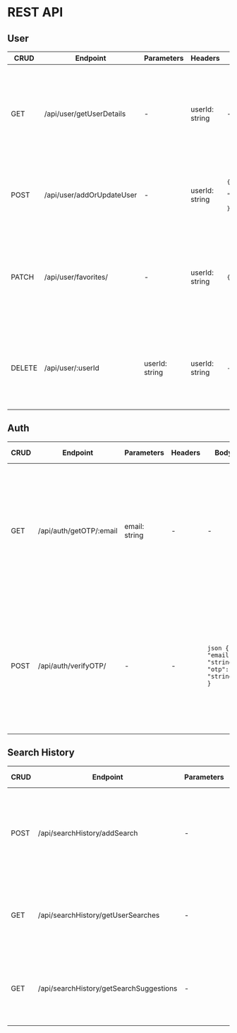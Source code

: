 # REST API

## User

| CRUD   | Endpoint                   | Parameters | Headers        | Body                                                | Description                                | Response                                                                                         | Possible Errors                                  |
|--------|----------------------------|------------|----------------|-----------------------------------------------------|--------------------------------------------|-------------------------------------------------------------------------------------------------|-------------------------------------------------|
| GET    | /api/user/getUserDetails    | -  | userId: string | - | Returns user details by ID                  | <pre> { "title": "Success", <br>"message": "User details fetched successfully.", <br>"data": { "id": "string", "first_name": "string", "last_name": "string", <br>"phone": "string", "address": "string", "profilePicture": "string", "role": "string", <br>"authMethod": "string", "location": { "latitude": number, "longitude": number }, <br>"loved_Hotels": {}, "created_at": "date" } }<pre> | 400 - Missing userId<br>404 - User not found<br>500 - Server error |
| POST   | /api/user/addOrUpdateUser   | -  | userId: string | <pre>{ "first_name": "string", "last_name": "string",<br> "phone"?: "string", "address"?: "string",<br> "profile_picture"?: "string" }</pre> | Creates a new user or updates existing user by ID | <pre>1. { "message": "User added successfully", "userId": "newUserId" }<br>2. { "message": "User updated successfully" }</pre> | 400 - Missing required fields<br>400 - Error adding/updating user<br>500 - Server error |
| PATCH  | /api/user/favorites/ | - | userId: string | <pre>{ "hotelId": "string", "action": "add" or "remove" }</pre> | Updates user's favorite hotels list (add or remove) | <pre>{ "title": "Success",<br> "message": "Loved hotels updated successfully.",<br> "hotelId": "string", "action": "add" or "remove", <br>"updatedList": ["string"], "userId": "string" }</pre> | 400 - Missing hotelId or action<br>400 - Illegal action (not "add" or "remove")<br>404 - User or hotel not found<br>400/500 - Server or database error |
| DELETE | /api/user/:userId | userId: string | userId: string | <pre>-</pre> | Deletes user by ID | <pre>{"title":"Success","message": "User deleted successfully."}</pre> | 400 - Missing userId<br>404 - User not found<br>430 - Unauthorized to delete user<br>500 - Server error |

## Auth

| CRUD   | Endpoint                   | Parameters    | Headers | Body                                          | Description                   | Response                                                                                         | Possible Errors                                               |
|--------|----------------------------|---------------|---------|-----------------------------------------------|-------------------------------|-------------------------------------------------------------------------------------------------|--------------------------------------------------------------|
| GET    | /api/auth/getOTP/:email     | email: string | -       | -                                             | Sends an OTP code to the provided email | ```json { "title": "OTP Sent", "message": "A one-time password has been sent to your email address." }``` | 400 - Missing email address<br>500 - Failed to save OTP to DB<br>500 - Failed to send OTP email<br>500 - Server error |
| POST   | /api/auth/verifyOTP/        | -             | -       | ```json { "email": "string", "otp": "string" }``` | Verifies the sent OTP code      | ```json { "title": "OTP Verified", "message": "Verification successful. You may continue." }```  | 400 - Missing parameters<br>404 - OTP not found<br>401 - Invalid OTP<br>410 - OTP expired<br>500 - Failed to delete OTP<br>500 - Server error |

## Search History

| CRUD   | Endpoint                      | Parameters | Headers  | Body                          | Description                                  | Response                                                                                     | Possible Errors                                  |
|--------|-------------------------------|------------|----------|-------------------------------|----------------------------------------------|-----------------------------------------------------------------------------------------------|-------------------------------------------------|
| POST   | /api/searchHistory/addSearch   | -          | userId   | ```json { "query": "string" }``` | Adds a new search for the user (if not already exists) | ```json { "title": "Success", "message": "Search saved successfully." }```                   | 400 - Missing required fields<br>409 - Search already exists<br>500 - Server error |
| GET    | /api/searchHistory/getUserSearches | -      | userId   | -                             | Returns all user searches ordered by time descending | ```json { "title": "Success", "message": "User searches fetched successfully.", "data": ["query1", "query2", "..."] }``` | 400 - Missing userId<br>404 - No searches found<br>500 - Server error |
| GET    | /api/searchHistory/getSearchSuggestions | - | -        | ```json { "query": "string" }``` | Searches for suggestions based on partial text | ```json { "title": "Success", "message": "User searches fetched successfully.", "data": ["suggestion1", "suggestion2", "..."] }``` | 400 - Missing query field<br>404 - No suggestions found<br>500 - Server error |
